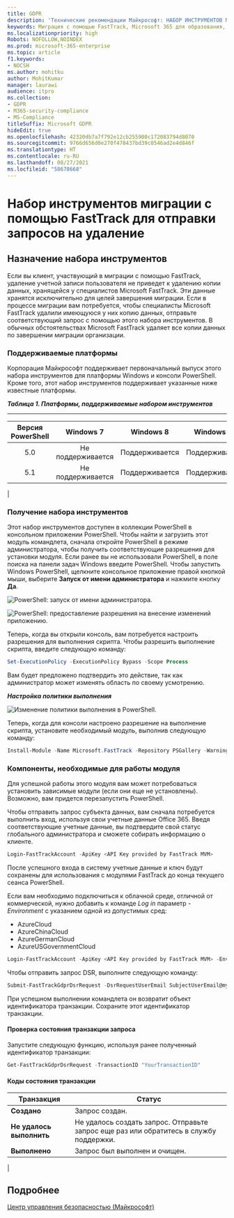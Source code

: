 ```yaml
---
title: GDPR
description: 'Технические рекомендации Майкрософт: НАБОР ИНСТРУМЕНТОВ МИГРАЦИИ С ПОМОЩЬЮ FASTTRACK ДЛЯ ОТПРАВКИ ЗАПРОСОВ НА УДАЛЕНИЕ'
keywords: Миграция с помощью FastTrack, Microsoft 365 для образования, документация по Microsoft 365, GDPR
ms.localizationpriority: high
Robots: NOFOLLOW,NOINDEX
ms.prod: microsoft-365-enterprise
ms.topic: article
f1.keywords:
- NOCSH
ms.author: mohitku
author: MohitKumar
manager: laurawi
audience: itpro
ms.collection:
- GDPR
- M365-security-compliance
- MS-Compliance
titleSuffix: Microsoft GDPR
hideEdit: true
ms.openlocfilehash: 42320db7a7f792e12cb255900c172083794d8070
ms.sourcegitcommit: 9766d656d0e270f478437bd39c0546ad2e4d846f
ms.translationtype: HT
ms.contentlocale: ru-RU
ms.lasthandoff: 08/27/2021
ms.locfileid: "58678668"
---
```

# <a name="fasttrack-migration-toolset-for-submitting-delete-request"></a>Набор инструментов миграции с помощью FastTrack для отправки запросов на удаление

## <a name="toolset-purpose"></a>Назначение набора инструментов

Если вы клиент, участвующий в миграции с помощью FastTrack, удаление учетной записи пользователя не приведет к удалению копии данных, хранящейся у специалистов Microsoft FastTrack. Эти данные хранятся исключительно для целей завершения миграции. Если в процессе миграции вам потребуется, чтобы специалисты Microsoft FastTrack удалили имеющуюся у них копию данных, отправьте соответствующий запрос с помощью этого набора инструментов. В обычных обстоятельствах Microsoft FastTrack удаляет все копии данных по завершении миграции организации.

### <a name="supported-platforms"></a>Поддерживаемые платформы

Корпорация Майкрософт поддерживает первоначальный выпуск этого набора инструментов для платформы Windows и консоли PowerShell. Кроме того, этот набор инструментов поддерживает указанные ниже известные платформы.

***Таблица 1. Платформы, поддерживаемые набором инструментов***

****

|Версия PowerShell|Windows 7|Windows 8|Windows 10|Windows Server 2012|Windows Server 2016|
|:---:|:---:|:---:|:---:|:---:|:---:|
|5.0|Не поддерживается|Поддерживается|Поддерживается|Поддерживается|Поддерживается|
|5.1|Не поддерживается|Поддерживается|Поддерживается|Поддерживается|Поддерживается|
|

### <a name="obtaining-the-toolset"></a>Получение набора инструментов

Этот набор инструментов доступен в коллекции PowerShell в консольном приложении PowerShell. Чтобы найти и загрузить этот модуль командлета, сначала откройте PowerShell в режиме администратора, чтобы получить соответствующие разрешения для установки модуля. Если ранее вы не использовали PowerShell, в поле поиска на панели задач Windows введите PowerShell. Чтобы запустить Windows PowerShell, щелкните консольное приложение правой кнопкой мыши, выберите **Запуск от имени администратора** и нажмите кнопку **Да**.

![PowerShell: запуск от имени администратора.](../media/fasttrack-powershell_image.png)

![PowerShell: предоставление разрешения на внесение изменений приложению.](../media/fasttrack-run-powershell_image.png)

Теперь, когда вы открыли консоль, вам потребуется настроить разрешения для выполнения скрипта. Чтобы разрешить выполнение скрипта, введите следующую команду:

```powershell
Set-ExecutionPolicy -ExecutionPolicy Bypass -Scope Process
```

Вам будет предложено подтвердить это действие, так как администратор может изменять область по своему усмотрению.

***Настройка политики выполнения***

![Изменение политики выполнения в PowerShell.](../media/powershell-set-execution-policy_image.png)

Теперь, когда для консоли настроено разрешение на выполнение скрипта, установите необходимый модуль, выполнив следующую команду:

```powershell
Install-Module -Name Microsoft.FastTrack -Repository PSGallery -WarningAction SilentlyContinue -Force
```

### <a name="prerequisites-for-module"></a>Компоненты, необходимые для работы модуля

Для успешной работы этого модуля вам может потребоваться установить зависимые модули (если они еще не установлены). Возможно, вам придется перезапустить PowerShell.

Чтобы отправить запрос субъекта данных, вам сначала потребуется выполнить вход, используя свои учетные данные Office 365. Введя соответствующие учетные данные, вы подтвердите свой статус глобального администратора и сможете собирать информацию о клиенте.

```powershell
Login-FastTrackAccount -ApiKey <API Key provided by FastTrack MVM>
```

После успешного входа в систему учетные данные и ключ будут сохранены для использования с модулями FastTrack до конца текущего сеанса PowerShell.

Если вам необходимо подключиться к облачной среде, отличной от коммерческой, нужно добавить к команде *Log in* параметр *-Environment* с указанием одной из допустимых сред:

- AzureCloud
- AzureChinaCloud
- AzureGermanCloud
- AzureUSGovernmentCloud

```powershell
Login-FastTrackAccount -ApiKey <API Key provided by FastTrack MVM> -Environment <cloud environment>
```

Чтобы отправить запрос DSR, выполните следующую команду:

```powershell
Submit-FastTrackGdprDsrRequest -DsrRequestUserEmail SubjectUserEmail@mycompany.com
```

При успешном выполнении командлета он возвратит объект идентификатора транзакции. Сохраните этот идентификатор транзакции.

#### <a name="checking-the-status-of-a-request-transaction"></a>Проверка состояния транзакции запроса

Запустите следующую функцию, используя ранее полученный идентификатор транзакции:

```powershell
Get-FastTrackGdprDsrRequest -TransactionID "YourTransactionID"
```

#### <a name="transaction-status-codes"></a>Коды состояния транзакции

|Транзакция|Статус|
|---|---|
|**Создано**|Запрос создан.|
|**Не удалось выполнить**|Не удалось создать запрос. Отправьте запрос еще раз или обратитесь в службу поддержки.|
|**Выполнено**|Запрос был выполнен и очищен.|
|

<!-- original version: **Created**  Request has been created<br/>**Failed** Request failed to create, please resubmit, or contact support<br/>**Completed** Request has been completed and sanitized -->

## <a name="learn-more"></a>Подробнее

[Центр управления безопасностью (Майкрософт)](https://www.microsoft.com/trust-center/privacy/gdpr-overview)
